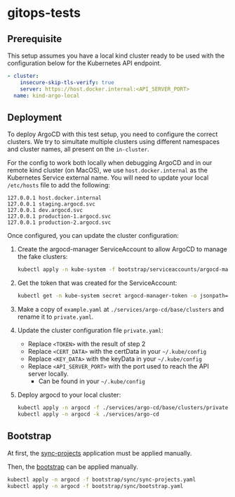 # gitops-tests

## Prerequisite

This setup assumes you have a local kind cluster ready to be used with the configuration below for the Kubernetes API endpoint.

```yaml
- cluster:
    insecure-skip-tls-verify: true
    server: https://host.docker.internal:<API_SERVER_PORT>
  name: kind-argo-local
```

## Deployment

To deploy ArgoCD with this test setup, you need to configure the correct clusters.
We try to simultate multiple clusters using different namespaces and cluster names, all present on the `in-cluster`.

For the config to work both locally when debugging ArgoCD and in our remote kind cluster (on MacOS),
we use `host.docker.internal` as the Kubernetes Service external name. You will need to update your local `/etc/hosts` file to add
the following:

```
127.0.0.1 host.docker.internal
127.0.0.1 staging.argocd.svc
127.0.0.1 dev.argocd.svc
127.0.0.1 production-1.argocd.svc
127.0.0.1 production-2.argocd.svc
```

Once configured, you can update the cluster configuration:

1. Create the argocd-manager ServiceAccount to allow ArgoCD to manage the fake clusters:

   ```bash
   kubectl apply -n kube-system -f bootstrap/serviceaccounts/argocd-manager.yaml
   ```

1. Get the token that was created for the ServiceAccount:

   ```bash
   kubectl get -n kube-system secret argocd-manager-token -o jsonpath='{.data.token}' | base64 --decode; echo
   ```

1. Make a copy of `example.yaml` at `./services/argo-cd/base/clusters` and rename it to `private.yaml`.

1. Update the cluster configuration file `private.yaml`:
   - Replace `<TOKEN>` with the result of step 2
   - Replace `<CERT_DATA>` with the certData in your `~/.kube/config`
   - Replace `<KEY_DATA>` with the keyData in your `~/.kube/config`
   - Replace `<API_SERVER_PORT>` with the port used to reach the API server locally.
     - Can be found in your `~/.kube/config`

1. Deploy argocd to your local cluster:

   ```bash
   kubectl apply -n argocd -f ./services/argo-cd/base/clusters/private.yaml
   kubectl apply -n argocd -k ./services/argo-cd
   ```

## Bootstrap

At first, the [sync-projects](./bootstrap/sync/sync-projects.yaml) application must be applied manually.

Then, the [bootstrap](./bootstrap/sync/bootstrap.yaml) can be applied manually.

```bash
kubectl apply -n argocd -f bootstrap/sync/sync-projects.yaml
kubectl apply -n argocd -f bootstrap/sync/bootstrap.yaml
```

